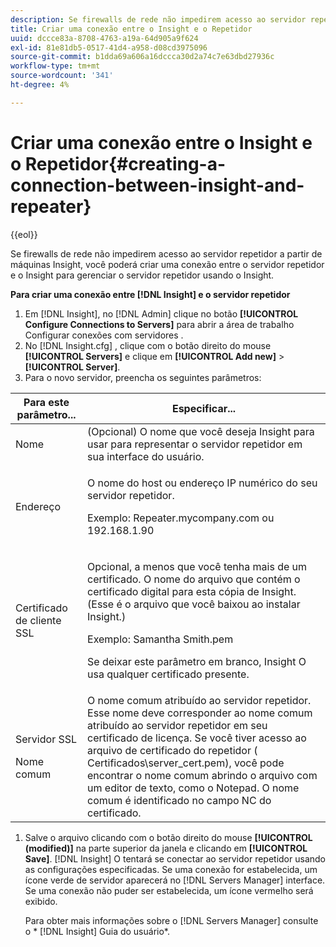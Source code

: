 ```yaml
---
description: Se firewalls de rede não impedirem acesso ao servidor repetidor a partir de máquinas Insight, você poderá criar uma conexão entre o servidor repetidor e o Insight para gerenciar o servidor repetidor usando o Insight.
title: Criar uma conexão entre o Insight e o Repetidor
uuid: dccce83a-8708-4763-a19a-64d905a9f624
exl-id: 81e81db5-0517-41d4-a958-d08cd3975096
source-git-commit: b1dda69a606a16dccca30d2a74c7e63dbd27936c
workflow-type: tm+mt
source-wordcount: '341'
ht-degree: 4%

---
```


# Criar uma conexão entre o Insight e o Repetidor{#creating-a-connection-between-insight-and-repeater}

{{eol}}

Se firewalls de rede não impedirem acesso ao servidor repetidor a partir de máquinas Insight, você poderá criar uma conexão entre o servidor repetidor e o Insight para gerenciar o servidor repetidor usando o Insight.

**Para criar uma conexão entre [!DNL Insight] e o servidor repetidor**

1. Em [!DNL Insight], no [!DNL Admin] clique no botão **[!UICONTROL Configure Connections to Servers]** para abrir a área de trabalho Configurar conexões com servidores .
1. No [!DNL Insight.cfg] , clique com o botão direito do mouse **[!UICONTROL Servers]** e clique em **[!UICONTROL Add new]** > **[!UICONTROL Server]**.
1. Para o novo servidor, preencha os seguintes parâmetros:

<table id="table_DD79587255134B5A888A0F57CF10E5B0"> 
 <thead> 
  <tr> 
   <th colname="col1" class="entry"> Para este parâmetro... </th> 
   <th colname="col2" class="entry"> Especificar... </th> 
  </tr> 
 </thead>
 <tbody> 
  <tr> 
   <td colname="col1"> Nome </td> 
   <td colname="col2">(Opcional) O nome que você deseja <span class="keyword"> Insight</span> para usar para representar o servidor repetidor em sua interface do usuário. </td> 
  </tr> 
  <tr> 
   <td colname="col1"> Endereço </td> 
   <td colname="col2"> <p>O nome do host ou endereço IP numérico do seu servidor repetidor. </p> <p>Exemplo: <span class="filepath"> Repeater.mycompany.com</span> ou 192.168.1.90 </p> </td> 
  </tr> 
  <tr> 
   <td colname="col1"> Certificado de cliente SSL </td> 
   <td colname="col2"> <p>Opcional, a menos que você tenha mais de um certificado. O nome do arquivo que contém o certificado digital para esta cópia de <span class="keyword"> Insight</span>. (Esse é o arquivo que você baixou ao instalar <span class="keyword"> Insight</span>.) </p> <p>Exemplo: <span class="filepath"> Samantha Smith.pem</span></p> <p>Se deixar este parâmetro em branco, <span class="keyword"> Insight</span> O usa qualquer certificado presente. </p> </td> 
  </tr> 
  <tr> 
   <td colname="col1"> <p>Servidor SSL </p> <p>Nome comum </p> </td> 
   <td colname="col2">O nome comum atribuído ao servidor repetidor. Esse nome deve corresponder ao nome comum atribuído ao servidor repetidor em seu certificado de licença. Se você tiver acesso ao arquivo de certificado do repetidor (<span class="filepath"> Certificados\server_cert.pem</span>), você pode encontrar o nome comum abrindo o arquivo com um editor de texto, como o Notepad. O nome comum é identificado no campo NC do certificado. </td> 
  </tr> 
 </tbody> 
</table>

1. Salve o arquivo clicando com o botão direito do mouse **[!UICONTROL (modified)]** na parte superior da janela e clicando em **[!UICONTROL Save]**. [!DNL Insight] O tentará se conectar ao servidor repetidor usando as configurações especificadas. Se uma conexão for estabelecida, um ícone verde de servidor aparecerá no [!DNL Servers Manager] interface. Se uma conexão não puder ser estabelecida, um ícone vermelho será exibido.

   Para obter mais informações sobre o [!DNL Servers Manager] consulte o * [!DNL Insight] Guia do usuário*.

